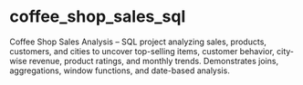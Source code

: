 # coffee_shop_sales_sql
Coffee Shop Sales Analysis – SQL project analyzing sales, products, customers, and cities to uncover top-selling items, customer behavior, city-wise revenue, product ratings, and monthly trends. Demonstrates joins, aggregations, window functions, and date-based analysis.
